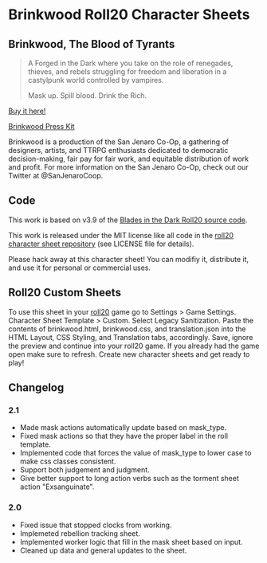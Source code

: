 # Brinkwood Roll20 Character Sheets

## Brinkwood, The Blood of Tyrants
>A Forged in the Dark where you take on the role of renegades, thieves, and rebels struggling for freedom and liberation in a castylpunk world controlled by vampires.
>
>Mask up. Spill blood. Drink the Rich.

[Buy it here!](https://www.kickstarter.com/projects/erikthebearik/brinkwood-the-blood-of-tyrants/description)

[Brinkwood Press Kit](https://hype.news/san-jenaro-co-op-us/brinkwood-the-blood-of-tyrants-qa3ugsjd)

Brinkwood is a production of the San Jenaro Co-Op, a gathering of designers, artists, and TTRPG enthusiasts dedicated to democratic decision-making, fair pay for fair work, and equitable distribution of work and profit. For more information on the San Jenaro Co-Op, check out our Twitter at @SanJenaroCoop.


## Code

This work is based on v3.9 of the [Blades in the Dark Roll20 source code](https://github.com/karraki/roll20-character-sheets/tree/master/Blades%20in%20the%20Dark).

This work is released under the MIT license like all code in the [roll20 character sheet repository](https://github.com/karraki/roll20-character-sheets) (see LICENSE file for details).

Please hack away at this character sheet! You can modifiy it, distribute it, and use it for personal or commercial uses.

## Roll20 Custom Sheets

To use this sheet in your [roll20](roll20.net) game go to Settings > Game Settings. Character Sheet Template > Custom. Select Legacy Sanitization. Paste the contents of brinkwood.html, brinkwood.css, and translation.json into the HTML Layout, CSS Styling, and Translation tabs, accordingly. Save, ignore the preview and continue into your roll20 game. If you already had the game open make sure to refresh. Create new character sheets and get ready to play!

## Changelog
### 2.1
* Made mask actions automatically update based on mask_type.
* Fixed mask actions so that they have the proper label in the roll template.
* Implemented code that forces the value of mask_type to lower case to make css classes consistent.
* Support both judgement and judgment.
* Give better support to long action verbs such as the torment sheet action "Exsanguinate".

### 2.0

* Fixed issue that stopped clocks from working.
* Implemeted rebellion tracking sheet.
* Implemented worker logic that fill in the mask sheet based on input.
* Cleaned up data and general updates to the sheet.
